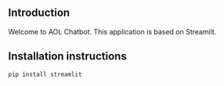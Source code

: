 ## Introduction

Welcome to AOL Chatbot. This application is based on Streamlit.

## Installation instructions
`pip install streamlit`
